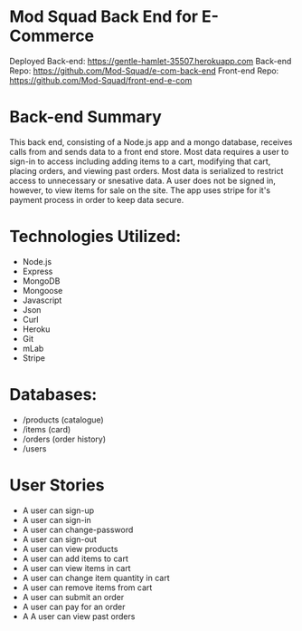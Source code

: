 # Mod Squad Back End for E-Commerce

Deployed Back-end: https://gentle-hamlet-35507.herokuapp.com
Back-end Repo: https://github.com/Mod-Squad/e-com-back-end
Front-end Repo: https://github.com/Mod-Squad/front-end-e-com

# Back-end Summary

This back end, consisting of a Node.js app and a mongo database, receives calls from and sends data to a front end store. Most data requires a user to sign-in to access including adding items to a cart, modifying that cart, placing orders, and viewing past orders. Most data is serialized to restrict access to unnecessary or snesative data. A user does not be signed in, however, to view items for sale on the site. The app uses stripe for it's payment process in order to keep data secure.

# Technologies Utilized:

- Node.js
- Express
- MongoDB
- Mongoose
- Javascript
- Json
- Curl
- Heroku
- Git
- mLab
- Stripe

# Databases:

- /products (catalogue)
- /items (card)
- /orders (order history)
- /users

# User Stories

- A user can sign-up
- A user can sign-in
- A user can change-password
- A user can sign-out
- A user can view products
- A user can add items to cart
- A user can view items in cart
- A user can change item quantity in cart
- A user can remove items from cart
- A user can submit an order
- A user can pay for an order
- A A user can view past orders
